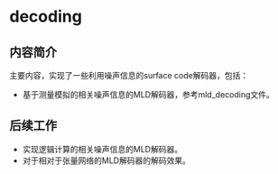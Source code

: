 # decoding

## 内容简介
主要内容，实现了一些利用噪声信息的surface code解码器，包括：

* 基于测量模拟的相关噪声信息的MLD解码器，参考mld_decoding文件。

## 后续工作

* 实现逻辑计算的相关噪声信息的MLD解码器。
* 对于相对于张量网络的MLD解码器的解码效果。